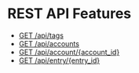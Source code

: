 # REST API Features

- [GET /api/tags](GET_API_TAGS.md)
- [GET /api/accounts](GET_API_ACCOUNTS.md)
- [GET /api/account/{account_id}](GET_API_ACCOUNT_ACCOUNTID.md)
- [GET /api/entry/{entry_id}](GET_API_ENTRY_ENTRYID.md)